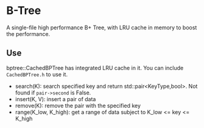 # B-Tree
A single-file high performance B+ Tree, with LRU cache in memory to boost the performance.
## Use
bptree::CachedBPTree has integrated LRU cache in it. You can include `CachedBPTree.h` to use it.
- search(K): search specified key and return std::pair<KeyType,bool>. Not found if `pair->second` is False.
- insert(K, V): insert a pair of data
- remove(K): remove the pair with the specified key
- range(K_low, K_high): get a range of data subject to K_low <= key <= K_high
